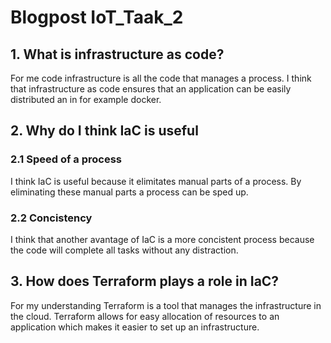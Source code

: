 # Blogpost IoT_Taak_2

## 1. What is infrastructure as code?
For me code infrastructure is all the code that manages a process. I think that infrastructure as code ensures that an application can be easily distributed an in for example docker.

## 2. Why do I think IaC is useful

### 2.1 Speed of a process
I think IaC is useful because it elimitates manual parts of a process. By eliminating these manual parts a process can be sped up. 

### 2.2 Concistency
I think that another avantage of IaC is a more concistent process because the code will complete all tasks without any distraction.

## 3. How does Terraform plays a role in IaC?
For my understanding Terraform is a tool that manages the infrastructure in the cloud. Terraform allows for easy allocation of resources to an application which makes it easier to set up an infrastructure.
